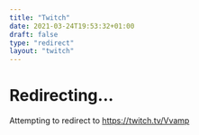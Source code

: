 ```yaml
---
title: "Twitch"
date: 2021-03-24T19:53:32+01:00
draft: false
type: "redirect"
layout: "twitch"
---
```



# Redirecting...
Attempting to redirect to https://twitch.tv/Vvamp
